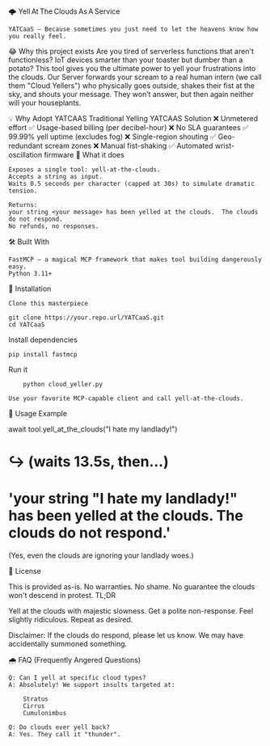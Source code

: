 🌩️ Yell At The Clouds As A Service

    YATCaaS — Because sometimes you just need to let the heavens know how you really feel.

😂 Why this project exists
Are you tired of serverless functions that aren't functionless?
IoT devices smarter than your toaster but dumber than a potato?
This tool gives you the ultimate power to yell your frustrations into the clouds.
Our Server forwards your scream to a real human intern (we call them "Cloud Yellers") who physically goes outside, shakes their fist at the sky, and shouts your message.
They won’t answer, but then again neither will your houseplants.

💡 Why Adopt YATCAAS
Traditional Yelling	YATCAAS Solution
❌ Unmetered effort	✅ Usage-based billing (per decibel-hour)
❌ No SLA guarantees	✅ 99.99% yell uptime (excludes fog)
❌ Single-region shouting	✅ Geo-redundant scream zones
❌ Manual fist-shaking	✅ Automated wrist-oscillation firmware
🚀 What it does

    Exposes a single tool: yell-at-the-clouds.
    Accepts a string as input.
    Waits 0.5 seconds per character (capped at 30s) to simulate dramatic tension.

    Returns:
    your string <your message> has been yelled at the clouds.  The clouds do not respond.
    No refunds, no responses.

🛠️ Built With

    FastMCP — a magical MCP framework that makes tool building dangerously easy.
    Python 3.11+

🧪 Installation

    Clone this masterpiece

```
git clone https://your.repo.url/YATCaaS.git
cd YATCaaS
```

Install dependencies
```
pip install fastmcp
```
Run it
```
    python cloud_yeller.py
```
    Use your favorite MCP-capable client and call yell-at-the-clouds.

🎯 Usage Example

await tool.yell_at_the_clouds("I hate my landlady!")
# ↪️ (waits 13.5s, then...)
# 'your string "I hate my landlady!" has been yelled at the clouds.  The clouds do not respond.'

(Yes, even the clouds are ignoring your landlady woes.)

📜 License

This is provided as-is. No warranties. No shame. No guarantee the clouds won't descend in protest.
TL;DR

Yell at the clouds with majestic slowness. Get a polite non-response. Feel slightly ridiculous. Repeat as desired.

Disclaimer: If the clouds do respond, please let us know. We may have accidentally summoned something.

🌧️ FAQ (Frequently Angered Questions)

    Q: Can I yell at specific cloud types?
    A: Absolutely! We support insults targeted at:

        Stratus
        Cirrus 
        Cumulonimbus
        
    Q: Do clouds ever yell back?
    A: Yes. They call it "thunder".
